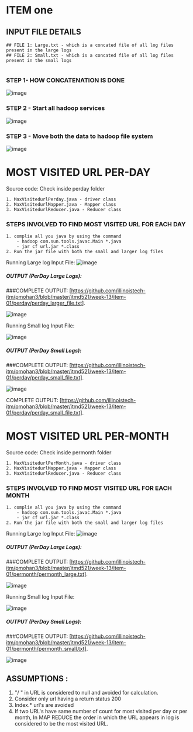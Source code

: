 # ITEM one

## INPUT FILE DETAILS


```
## FILE 1: Large.txt - which is a concated file of all log files present in the large logs
## FILE 2: Small.txt - which is a concated file of all log files present in the small logs


```
### STEP 1- HOW CONCATENATION IS DONE
![image](https://github.com/illinoistech-itm/pmohan3/blob/master/itmd521/week-13/item-01/image/concatenate_files.PNG "Optional title")

### STEP 2 - Start all hadoop  services
![image](https://github.com/illinoistech-itm/pmohan3/blob/master/itmd521/week-13/item-01/image/jps.PNG "Optional title")

### STEP 3 - Move both the data to hadoop file system
![image](https://github.com/illinoistech-itm/pmohan3/blob/master/itmd521/week-13/item-01/image/move_data.PNG "Optional title")


# MOST VISITED URL PER-DAY

Source code: Check inside perday folder
```
1. MaxVisitedurlPerday.java - driver class
2. MaxVisitedurlMapper.java - Mapper class
3. MaxVisitedurlReducer.java - Reducer class
```

### STEPS INVOLVED TO FIND MOST VISITED URL FOR EACH DAY

```
1. complie all you java by using the command
	- hadoop com.sun.tools.javac.Main *.java
	- jar cf url.jar *.class
2. Run the jar file with both the small and larger log files

```
Running Large log Input File:
![image](https://github.com/illinoistech-itm/pmohan3/blob/master/itmd521/week-13/item-01/image/perday_large.PNG "Optional title")

##### OUTPUT (PerDay Large Logs): 

###COMPLETE OUTPUT: [https://github.com/illinoistech-itm/pmohan3/blob/master/itmd521/week-13/item-01/perday/perday_larger_file.txt].

![image](https://github.com/illinoistech-itm/pmohan3/blob/master/itmd521/week-13/item-01/image/output1-perday_L.PNG "Optional title")

Running Small log Input File:

![image](https://github.com/illinoistech-itm/pmohan3/blob/master/itmd521/week-13/item-01/image/perday_small.PNG "Optional title")

##### OUTPUT (PerDay Small Logs): 

###COMPLETE OUTPUT: [https://github.com/illinoistech-itm/pmohan3/blob/master/itmd521/week-13/item-01/perday/perday_small_file.txt].

![image](https://github.com/illinoistech-itm/pmohan3/blob/master/itmd521/week-13/item-01/image/output2-perday_S.PNG "Optional title")

COMPLETE OUTPUT: [https://github.com/illinoistech-itm/pmohan3/blob/master/itmd521/week-13/item-01/perday/perday_small_file.txt].
# MOST VISITED URL PER-MONTH

Source code: Check inside permonth folder
```
1. MaxVisitedurlPerMonth.java - driver class
2. MaxVisitedurlMapper.java - Mapper class
3. MaxVisitedurlReducer.java - Reducer class
```
### STEPS INVOLVED TO FIND MOST VISITED URL FOR EACH MONTH

```
1. complie all you java by using the command
	- hadoop com.sun.tools.javac.Main *.java
	- jar cf url.jar *.class
2. Run the jar file with both the small and larger log files

```
Running Large log Input File:
![image](https://github.com/illinoistech-itm/pmohan3/blob/master/itmd521/week-13/item-01/image/permonth_large.PNG "Optional title")

##### OUTPUT (PerDay Large Logs): 

###COMPLETE OUTPUT: [https://github.com/illinoistech-itm/pmohan3/blob/master/itmd521/week-13/item-01/permonth/permonth_large.txt].


![image](https://github.com/illinoistech-itm/pmohan3/blob/master/itmd521/week-13/item-01/image/output3-permonth_large.PNG "Optional title")

Running Small log Input File:

![image](https://github.com/illinoistech-itm/pmohan3/blob/master/itmd521/week-13/item-01/image/permonth_small.PNG "Optional title")

##### OUTPUT (PerDay Small Logs): 

###COMPLETE OUTPUT: [https://github.com/illinoistech-itm/pmohan3/blob/master/itmd521/week-13/item-01/permonth/permonth_small.txt].

![image](https://github.com/illinoistech-itm/pmohan3/blob/master/itmd521/week-13/item-01/image/output4-permonth_small.PNG "Optional title")

## ASSUMPTIONS :

1. "/ " in URL is considered to null and avoided for calculation.
2. Consider only url having a return status 200
3. Index.* url's are avoided
4. If two URL's have same number of count for most visited per day or per month, In MAP REDUCE the order in which the URL appears in log is considered to be the most visited URL. 
